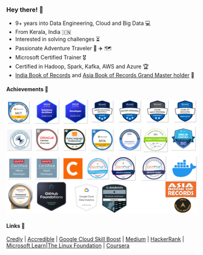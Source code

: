 ### Hey there!  :wave:
- 9+ years into Data Engineering, Cloud and Big Data :computer:
- From Kerala, India :india:
- Interested in solving challenges :hourglass_flowing_sand:
- Passionate Adventure Traveler :compass: :airplane: :world_map:
- Microsoft Certified Trainer :medal_military:
- Certified in Hadoop, Spark, Kafka, AWS and Azure :trophy:
- [India Book of Records](https://indiabookofrecords.in/maximum-microsoft-certification-examinations-qualified-in-least-time/) and [Asia Book of Records Grand Master holder](https://www.asiabookofrecords.com/grand-master-appu-v/) :1st_place_medal:	

#### Achievements  :medal_sports:
![alt text](images/badges.png)


#### Links :link:
[Credly](https://www.credly.com/users/appuv/badges) | [Accredible](https://www.credential.net/profile/appuv329546/wallet) | [Google Cloud Skill Boost](https://www.cloudskillsboost.google/public_profiles/aa816972-ce94-4ab8-bedd-18b7f7f3ac15) | [Medium](https://medium.com/@masterappu) | [HackerRank](https://www.hackerrank.com/masterappu) | [Microsoft Learn](https://learn.microsoft.com/en-us/users/masterappu/)|[The Linux Foundation](https://openprofile.dev/profile/masterappu) | [Coursera](https://www.coursera.org/user/cc432cfa7a98f1a65243633e371d1c20)